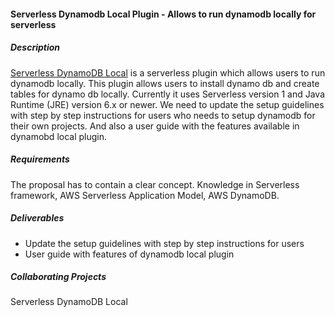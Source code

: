 #### Serverless Dynamodb Local Plugin - Allows to run dynamodb locally for serverless

##### Description
<a href="https://github.com/99x/serverless-dynamodb-local/" target="_blank">Serverless DynamoDB Local</a> is a serverless plugin which allows users to run dynamodb locally. This plugin allows users to install dynamo db and create tables for dynamo db locally. Currently it uses Serverless version 1 and Java Runtime (JRE) version 6.x or newer. We need to update the setup guidelines with step by step instructions for users who needs to setup dynamodb for their own projects. And also a user guide with the features available in dynamobd local plugin. 

##### Requirements
The proposal has to contain a clear concept.
Knowledge in Serverless framework, AWS Serverless Application Model, AWS DynamoDB.

##### Deliverables
- Update the setup guidelines with step by step instructions for users
- User guide with features of dynamodb local plugin

##### Collaborating Projects
<a class="serverless_dynamodb_url" target="_blank">Serverless DynamoDB Local</a>


